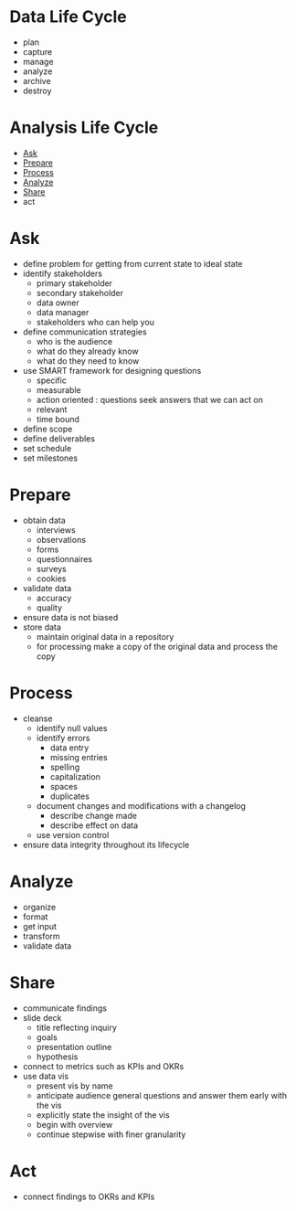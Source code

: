 # Data Life Cycle

- plan
- capture
- manage
- analyze
- archive
- destroy

# Analysis Life Cycle

- [Ask](#Ask)
- [Prepare](#Prepare)
- [Process](#Process)
- [Analyze](#Analyze)
- [Share](#Share)
- act

# Ask

- define problem for getting from current state to ideal state
- identify stakeholders
	- primary stakeholder
	- secondary stakeholder
	- data owner
	- data manager
	- stakeholders who can help you
- define communication strategies
	- who is the audience
	- what do they already know
	- what do they need to know
- use SMART framework for designing questions
	- specific
	- measurable
	- action oriented : questions seek answers that we can act on
	- relevant
	- time bound
- define scope
- define deliverables
- set schedule
- set milestones

# Prepare

- obtain data
	- interviews
	- observations
	- forms
	- questionnaires
	- surveys
	- cookies
- validate data
	- accuracy
	- quality
- ensure data is not biased
- store data
	- maintain original data in a repository
	- for processing make a copy of the original data and process the copy

# Process

- cleanse
	- identify null values
	- identify errors
		- data entry
		- missing entries
		- spelling
		- capitalization
		- spaces
		- duplicates
	- document changes and modifications with a changelog
		- describe change made
		- describe effect on data
	- use version control
- ensure data integrity throughout its lifecycle

# Analyze
 
- organize
- format
- get input
- transform
- validate data

# Share

- communicate findings
- slide deck
	- title reflecting inquiry
	- goals
	- presentation outline
	- hypothesis
- connect to metrics such as KPIs and OKRs
- use data vis
	- present vis by name
	- anticipate audience general questions and answer them early with the vis
	- explicitly state the insight of the vis
	- begin with overview
	- continue stepwise with finer granularity

# Act

- connect findings to OKRs and KPIs
